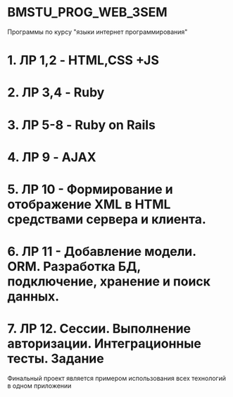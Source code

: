 # BMSTU_PROG_WEB_3SEM
Программы по курсу "языки интернет программирования"
# 1. ЛР 1,2 - HTML,CSS +JS
# 2. ЛР 3,4 - Ruby
# 3. ЛР 5-8 - Ruby on Rails
# 4. ЛР 9 - AJAX
# 5. ЛР 10 - Формирование и отображение XML в HTML средствами сервера и клиента. 
# 6. ЛР 11 - Добавление модели. ORM. Разработка БД, подключение, хранение и поиск данных. 
# 7. ЛР 12. Сессии. Выполнение авторизации. Интеграционные тесты. Задание
Финальный проект является примером использования всех технологий в одном приложении
